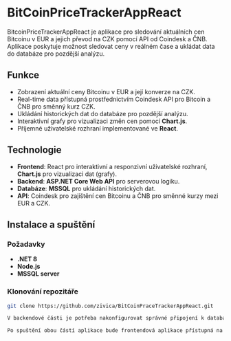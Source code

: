 # BitCoinPriceTrackerAppReact
BitcoinPriceTrackerAppReact je aplikace pro sledování aktuálních cen Bitcoinu v EUR a jejich převod na CZK pomocí API od Coindesk a ČNB. Aplikace poskytuje možnost sledovat ceny v reálném čase a ukládat data do databáze pro pozdější analýzu.

## Funkce

- Zobrazení aktuální ceny Bitcoinu v EUR a její konverze na CZK.
- Real-time data přístupná prostřednictvím Coindesk API pro Bitcoin a ČNB pro směnný kurz CZK.
- Ukládání historických dat do databáze pro pozdější analýzu.
- Interaktivní grafy pro vizualizaci změn cen pomocí **Chart.js**.
- Příjemné uživatelské rozhraní implementované ve **React**.

## Technologie

- **Frontend**: React pro interaktivní a responzivní uživatelské rozhraní, **Chart.js** pro vizualizaci dat (grafy).
- **Backend**: **ASP.NET Core Web API** pro serverovou logiku.
- **Databáze**: **MSSQL** pro ukládání historických dat.
- **API**: Coindesk pro zajištění cen Bitcoinu a ČNB pro směnné kurzy mezi EUR a CZK.

## Instalace a spuštění

### Požadavky

- **.NET 8**
- **Node.js**
- **MSSQL server**

### Klonování repozitáře
```bash
git clone https://github.com/zivica/BitCoinPraceTrackerAppReact.git

V backendové části je potřeba nakonfigurovat správné připojení k databázi MSSQL a nastavit API pro Coindesk a ČNB. Ujistěte se, že máte správně nakonfigurovaný soubor appsettings.json.

Po spuštění obou částí aplikace bude frontendová aplikace přístupná na http://localhost:3000 a backend na http://localhost:7081.

